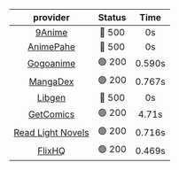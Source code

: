 | **provider** | **Status** | **Time** |
|:--------:|:------:|:----:|
| [9Anime](https://9anime.to) | 🔴 500 | 0s |
| [AnimePahe](https://animepahe.com) | 🔴 500 | 0s |
|  [Gogoanime](https://gogoanime.gg)  | 🟢 200 | 0.590s |
|  [MangaDex](https://mangadex.org)  | 🟢 200 | 0.767s |
| [Libgen](http://libgen) | 🔴 500 | 0s |
|  [GetComics](https://getcomics.info/)  | 🟢 200 | 4.71s |
|  [Read Light Novels](https://readlightnovels.net)  | 🟢 200 | 0.716s |
|  [FlixHQ](https://flixhq.to)  | 🟢 200 | 0.469s |

